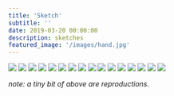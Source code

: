 ```yaml
---
title: 'Sketch'
subtitle: ''
date: 2019-03-20 00:00:00
description: sketches
featured_image: '/images/hand.jpg'
---
```


<div class="gallery" data-columns="3">
	<img src="/images/sketch/01.jpg">
	<img src="/images/sketch/02.jpg">
	<img src="/images/sketch/03.jpg">
	<img src="/images/sketch/04.jpg">
	<img src="/images/sketch/05.jpg">
	<img src="/images/sketch/06.jpg">
	<img src="/images/sketch/07.jpg">
	<img src="/images/sketch/08.jpg">
	<img src="/images/sketch/09.jpg">
	<img src="/images/sketch/10.jpeg">
	<img src="/images/sketch/11.jpeg">
	<img src="/images/sketch/12.jpeg">
	<img src="/images/sketch/13.jpg">
	<img src="/images/sketch/14.jpg">
	<img src="/images/sketch/15.jpg">
	<img src="/images/sketch/16.jpg">
</div>

*note: a tiny bit of above are reproductions.*
